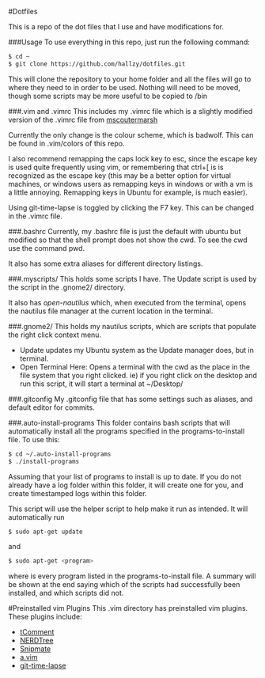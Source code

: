 #Dotfiles

  This is a repo of the dot files that I use and have modifications for.
  
###Usage
  To use everything in this repo, just run the following command:

```bash
$ cd ~
$ git clone https://github.com/hallzy/dotfiles.git
```

This will clone the repository to your home folder and all the files will go to where they need to in order to be used. Nothing will need to be moved, though some scripts may be more useful to be copied to /bin

###.vim and .vimrc
  This includes my .vimrc file which is a slightly modified version of the .vimrc
file from [mscoutermarsh](https://github.com/mscoutermarsh)

  Currently the only change is the colour scheme, which is badwolf. This can be
found in .vim/colors of this repo.

  I also recommend remapping the caps lock key to esc, since the escape key is
used quite frequently using vim, or remembering that ctrl+\[ is is recognized
as the escape key (this may be a better option for virtual machines, or windows
users as remapping keys in windows or with a vm is a little annoying. Remapping
keys in Ubuntu for example, is much easier).

  Using git-time-lapse is toggled by clicking the F7 key. This can be changed in
the .vimrc file.

###.bashrc
  Currently, my .bashrc file is just the default with ubuntu but modified so that
the shell prompt does not show the cwd. To see the cwd use the command pwd.

  It also has some extra aliases for different directory listings.

###.myscripts/
  This holds some scripts I have. The Update script is used by the script in the
.gnome2/ directory.

  It also has _open-nautilus_ which, when executed from the terminal, opens the
nautilus file manager at the current location in the terminal.

###.gnome2/
  This holds my nautilus scripts, which are scripts that populate the right
click context menu.
  * Update updates my Ubuntu system as the Update manager does, but in terminal.
  * Open Terminal Here: Opens a terminal with the cwd as the place in the file
    system that you right clicked. ie) if you right click on the desktop and run
this script, it will start a terminal at ~/Desktop/

###.gitconfig
  My .gitconfig file that has some settings such as aliases, and default editor
for commits.

###.auto-install-programs
  This folder contains bash scripts that will automatically install all the
programs specified in the programs-to-install file. To use this:

```bash
$ cd ~/.auto-install-programs
$ ./install-programs
```

  Assuming that your list of programs to install is up to date. If you do not
already have a log folder within this folder, it will create one for you, and
create timestamped logs within this folder.

  This script will use the helper script to help make it run as intended. It
will automatically run

```bash
$ sudo apt-get update
```

and

```bash
$ sudo apt-get <program>
```

where <program> is every program listed in the programs-to-install file. A
summary will be shown at the end saying which of the scripts had successfully
been installed, and which scripts did not.

#Preinstalled vim Plugins
This .vim directory has preinstalled vim plugins. These plugins include:
  * [tComment](http://github.com/vim-scripts/tComment)
  * [NERDTree](https://github.com/scrooloose/nerdtree)
  * [Snipmate](https://github.com/msanders/snipmate.vim)
  * [a.vim](https://github.com/vim-scripts/a.vim)
  * [git-time-lapse](https://github.com/vim-scripts/git-time-lapse)
